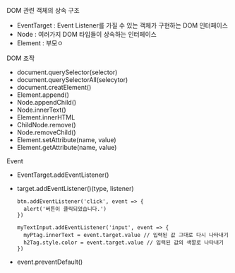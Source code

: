 DOM 관련 객체의 상속 구조

- EventTarget : Event Listener를 가질 수 있는 객체가 구현하는 DOM 인터페이스
- Node : 여러가지 DOM 타입들이 상속하는 인터페이스
- Element :  부모ㅇ



DOM 조작

- document.querySelector(selector)
- document.querySelectorAll(selecytor)
- document.creatElement()
- Element.append()
- Node.appendChild()
- Node.innerText()
- Element.innerHTML
- ChildNode.remove()
- Node.removeChild()
- Element.setAttribute(name, value)
- Element.getAttribute(name, value)



Event

- EventTarget.addEventListener()

- target.addEventListener()(type, listener)

  ```
  btn.addEventListener('click', event => {
  	alert('버튼이 클릭되었습니다.')
  })
  
  myTextInput.addEventListener('input', event => {
  	myPtag.innerText = event.target.value // 입력된 값 그대로 다시 나타내기
  	h2Tag.style.color = event.target.value // 입력된 값의 색깔로 나타내기
  })
  ```

- event.preventDefault()

